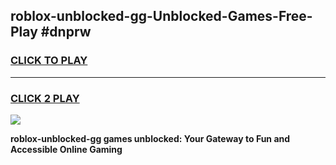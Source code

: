 
## roblox-unblocked-gg-Unblocked-Games-Free-Play #dnprw
<h3>
<a href="https://us.freeplayer.one?title=roblox-unblocked-gg&ref=9M">CLICK TO PLAY</a></h3>
<hr>

<h3>
<a href="https://us.freeplayer.one?title=roblox-unblocked-gg&ref=9M">CLICK 2 PLAY</a>
  
</h3>

<a href="https://us.freeplayer.one?title=roblox-unblocked-gg&ref=9M"><img src="https://clearcache.store/games.png"></a>


**roblox-unblocked-gg games unblocked: Your Gateway to Fun and Accessible Online Gaming**
